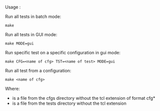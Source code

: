 Usage :

Run all tests in batch mode:

	make


Run all tests in GUI mode:

	make MODE=gui


Run specific test on a specific configuration in gui mode:

	make CFG=<name of cfg> TST=<name of test> MODE=gui


Run all test from a configuration:

	make <name of cfg>


Where:

 * <name of cfg> is a file from the cfgs directory without the tcl extension of format cfg\*
 * <name of test> is a file from the tests directory without the tcl extension

